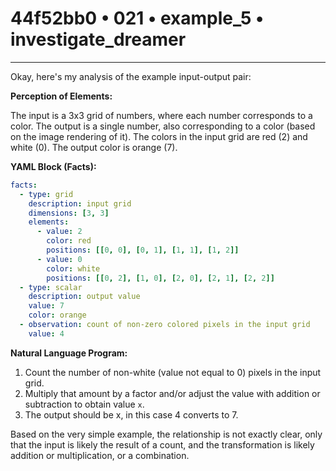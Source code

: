 # 44f52bb0 • 021 • example_5 • investigate_dreamer

---
Okay, here's my analysis of the example input-output pair:

**Perception of Elements:**

The input is a 3x3 grid of numbers, where each number corresponds to a color. The output is a single number, also corresponding to a color (based on the image rendering of it). The colors in the input grid are red (2) and white (0). The output color is orange (7).

**YAML Block (Facts):**



```yaml
facts:
  - type: grid
    description: input grid
    dimensions: [3, 3]
    elements:
      - value: 2
        color: red
        positions: [[0, 0], [0, 1], [1, 1], [1, 2]]
      - value: 0
        color: white
        positions: [[0, 2], [1, 0], [2, 0], [2, 1], [2, 2]]
  - type: scalar
    description: output value
    value: 7
    color: orange
  - observation: count of non-zero colored pixels in the input grid
    value: 4

```



**Natural Language Program:**

1.  Count the number of non-white (value not equal to 0) pixels in the input grid.
2.  Multiply that amount by a factor and/or adjust the value with addition or subtraction to obtain value `x`.
3. The output should be x, in this case 4 converts to 7.

Based on the very simple example, the relationship is not exactly clear, only that the input is likely the result of a count, and the transformation is likely addition or multiplication, or a combination.

